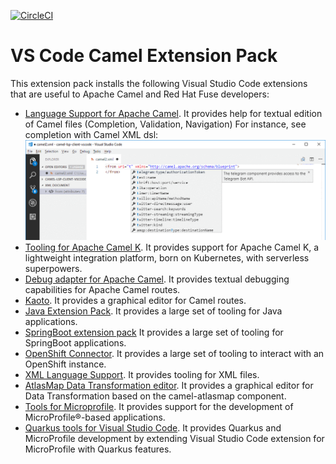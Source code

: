 [![CircleCI](https://circleci.com/gh/circleci/circleci-docs.svg?style=shield)](https://circleci.com/gh/camel-tooling/vscode-camel-extension-pack)

# VS Code Camel Extension Pack

This extension pack installs the following Visual Studio Code extensions that are useful to Apache Camel and Red Hat Fuse developers:

* [Language Support for Apache Camel](https://marketplace.visualstudio.com/items?itemName=redhat.vscode-apache-camel). It provides help for textual edition of Camel files (Completion, Validation, Navigation) For instance, see completion with Camel XML dsl:
![completion for xml dsl](./images/completion.gif)
* [Tooling for Apache Camel K](https://marketplace.visualstudio.com/items?itemName=redhat.vscode-camelk). It provides support for Apache Camel K, a lightweight integration platform, born on Kubernetes, with serverless superpowers.
* [Debug adapter for Apache Camel](https://marketplace.visualstudio.com/items?itemName=redhat.vscode-debug-adapter-apache-camel). It provides textual debugging capabilities for Apache Camel routes.
* [Kaoto](https://marketplace.visualstudio.com/items?itemName=redhat.vscode-kaoto). It provides a graphical editor for Camel routes.
* [Java Extension Pack](https://marketplace.visualstudio.com/items?itemName=vscjava.vscode-java-pack). It provides a large set of tooling for Java applications.
* [SpringBoot extension pack](https://marketplace.visualstudio.com/items?itemName=Pivotal.vscode-boot-dev-pack) It provides a large set of tooling for SpringBoot applications.
* [OpenShift Connector](https://marketplace.visualstudio.com/items?itemName=redhat.vscode-openshift-connector). It provides a large set of tooling to interact with an OpenShift instance.
* [XML Language Support](https://marketplace.visualstudio.com/items?itemName=redhat.vscode-xml). It provides tooling for XML files.
* [AtlasMap Data Transformation editor](https://marketplace.visualstudio.com/items?itemName=redhat.atlasmap-viewer). It provides a graphical editor for Data Transformation based on the camel-atlasmap component.
* [Tools for Microprofile](https://marketplace.visualstudio.com/items?itemName=redhat.vscode-microprofile). It provides support for the development of MicroProfile®-based applications.
* [Quarkus tools for Visual Studio Code](https://marketplace.visualstudio.com/items?itemName=redhat.vscode-quarkus). It provides Quarkus and MicroProfile development by extending Visual Studio Code extension for MicroProfile with Quarkus features.
